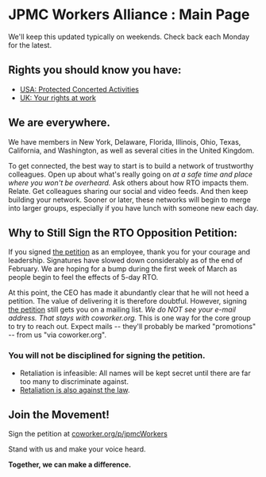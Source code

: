 # JPMC Workers Alliance : Main Page

We'll keep this updated typically on weekends. Check back each Monday for the latest.

## Rights you should know you have:

* [USA: Protected Concerted Activities](https://www.nlrb.gov/sites/default/files/attachments/pages/node-184/nlrb-flyer-627.pdf)
* [UK: Your rights at work](https://www.gov.uk/browse/working/rights-trade-unions)

## We are everywhere.

We have members in New York, Delaware, Florida, Illinois, Ohio, Texas, California, and Washington, as well as several cities in the United Kingdom.

To get connected, the best way to start is to build a network of trustworthy colleagues.
Open up about what's really going on *at a safe time and place where you won't be overheard.*
Ask others about how RTO impacts them. Relate.
Get colleagues sharing our social and video feeds. 
And then keep building your network.
Sooner or later, these networks will begin to merge into larger groups,
especially if you have lunch with someone new each day.

## Why to Still Sign the RTO Opposition Petition:

If you signed [the petition](https://www.coworker.org/p/jpmcWorkers) as an employee, thank you for your courage and leadership.
Signatures have slowed down considerably as of the end of February.
We are hoping for a bump during the first week of March as people begin to feel the effects of 5-day RTO.

At this point, the CEO has made it abundantly clear that he will not heed a petition.
The value of delivering it is therefore doubtful.
However, signing [the petition](https://www.coworker.org/p/jpmcWorkers) still gets you on a mailing list.
*We do NOT see your e-mail address. That stays with coworker.org.*
This is one way for the core group to try to reach out.
Expect mails -- they'll probably be marked "promotions" -- from us "via coworker.org".

### You will not be disciplined for signing the petition.

* Retaliation is infeasible: All names will be kept secret until there are far too many to discriminate against.
* [Retaliation is also against the law](https://www.nlrb.gov/sites/default/files/attachments/pages/node-251/employee-rights-under-the-nlra-poster-11-x-17-version-pdf-2022.pdf).

## Join the Movement!

Sign the petition at [coworker.org/p/jpmcWorkers](https://www.coworker.org/p/jpmcWorkers)

Stand with us and make your voice heard.

**Together, we can make a difference.**
